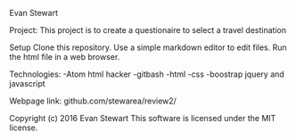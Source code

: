 Evan Stewart

Project: This project is to create a questionaire to select a travel destination

Setup Clone this repository. Use a simple markdown editor to edit files. Run the html file in a web browser.

Technologies: -Atom html hacker -gitbash -html -css -boostrap jquery and javascript

Webpage link: github.com/stewarea/review2/

Copyright (c) 2016 Evan Stewart This software is licensed under the MIT license.
